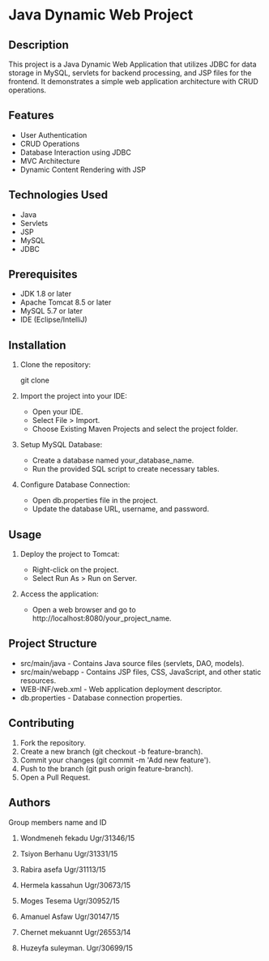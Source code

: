 # Java Dynamic Web Project

## Description
This project is a Java Dynamic Web Application that utilizes JDBC for data storage in MySQL, 
servlets for backend processing, and JSP files for the frontend. It demonstrates a simple web 
application architecture with CRUD operations.

## Features
- User Authentication
- CRUD Operations
- Database Interaction using JDBC
- MVC Architecture
- Dynamic Content Rendering with JSP

## Technologies Used
- Java
- Servlets
- JSP
- MySQL
- JDBC

## Prerequisites
- JDK 1.8 or later
- Apache Tomcat 8.5 or later
- MySQL 5.7 or later
- IDE (Eclipse/IntelliJ)


## Installation
1. Clone the repository:
  
   git clone <repository-url>
   
2. Import the project into your IDE:
   - Open your IDE.
   - Select File > Import.
   - Choose Existing Maven Projects and select the project folder.

3. Setup MySQL Database:
   - Create a database named your_database_name.
   - Run the provided SQL script to create necessary tables.

4. Configure Database Connection:
   - Open db.properties file in the project.
   - Update the database URL, username, and password.

## Usage
1. Deploy the project to Tomcat:
   - Right-click on the project.
   - Select Run As > Run on Server.

2. Access the application:
   - Open a web browser and go to http://localhost:8080/your_project_name.

## Project Structure
- src/main/java - Contains Java source files (servlets, DAO, models).
- src/main/webapp - Contains JSP files, CSS, JavaScript, and other static resources.
- WEB-INF/web.xml - Web application deployment descriptor.
- db.properties - Database connection properties.

## Contributing
1. Fork the repository.
2. Create a new branch (git checkout -b feature-branch).
3. Commit your changes (git commit -m 'Add new feature').
4. Push to the branch (git push origin feature-branch).
5. Open a Pull Request.


## Authors
Group members name and ID

1. Wondmeneh fekadu        Ugr/31346/15

2. Tsiyon Berhanu          Ugr/31331/15

3. Rabira asefa            Ugr/31113/15

4. Hermela kassahun        Ugr/30673/15

5. Moges Tesema            Ugr/30952/15

6. Amanuel Asfaw           Ugr/30147/15

7. Chernet mekuannt        Ugr/26553/14

8. Huzeyfa suleyman.       Ugr/30699/15
